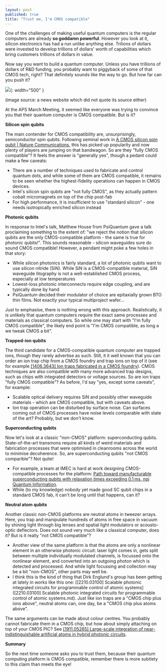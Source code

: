 ```yaml
---
layout: post
published: true
title: "Trust me, I'm CMOS compatible"
---
```


One of the challenges of making useful quantum computers is the regular computers are already **so goddamn powerful**. However you look at it, silicon electronics has had a run unlike anything else. Trilions of dollars were invested to develop trillions of dollars' worth of capabilities which bring customers trillions of dollars in value.

Now say you want to build a quantum computer. Unless you have trillions of dollars of R&D funding, you probably want to piggyback of some of that CMOS tech, right? That definitely sounds like the way to go. But how far can you push it?

![](https://www.eetasia.com/wp-content/uploads/sites/2/2022/04/Silicon-Wafer-cover.jpg){: width="500" }

(image source: a news website which did not quote its source either)

At the APS March Meeting, it seemed like everyone was trying to convince you that their quantum computer is CMOS compatible. But is it?

**Silicon spin qubits**

The main contender for CMOS compatibility are, unsurprisingly, semiconductor spin qubits. Following seminal work in [A CMOS silicon spin qubit | Nature Communications](https://www.nature.com/articles/ncomms13575), this has picked up popularity and now plenty of players are jumping on that bandwagon. So are they "fully CMOS compatible"? It feels the answer is "generally yes", though a pedant could make a few caveats:
- There are a number of techniques used to fabricate and control quantum dots, and while some of them are CMOS compatible, it remains to be seen whether the highest-fidelity operations can happen in CMOS devices.
- Intel's silicon spin qubits are "not fully CMOS", as they actually pattern cobalt micromagnets on top of the chip post-fab
- For high performance, it is insufficient to use "standard silicon" - one needs isotropically enriched silicon instead

**Photonic qubits**

In response to Intel's talk, Matthew House from PsiQuantum gave a talk proclaiming something to the extent of: "we reject the notion that silicon qubits are the only CMOS-compatible platform - the same is true for photonic qubits!". This sounds reasonable - silicon waveguides sure do sound CMOS compatible! However, a pendant might poke a few holes in that story:
- While silicon photonics is fairly standard, a lot of photonic qubits want to use silicon nitride (SiN). While SiN is a CMOS-compatible material, SiN waveguide litography is not a well-established CMOS process, especially at low temperatures
- Lowest-loss photonic interconnects require edge coupling, and are typically done by hand
- PsiQuantum decided their modulator of choice are epitaxially grown BTO thin films. Not exactly your typical multiproject wafer...

Just to emphasise, there is nothing wrong with this approach. Realistically, it is unlikely that quantum computers require the exact same processes and materials as classical computers. So while one may start with "I'm fully CMOS compatible", the likely end point is "I'm CMOS compatible, as long a we tweak CMOS a bit".

**Trapped-ion qubits**

The third candidate for a CMOS-compatible quantum computer are trapped ions, though they rarely advertise as such. Still, it it well known that you can order an ion trap chip from a CMOS foundry and trap ions on top of it (see for example [[1406.3643] Ion traps fabricated in a CMOS foundry](https://arxiv.org/abs/1406.3643)). CMOS techniques are also compatible with many more advanced trap designs, such as chips with integrated detectors or voltage sources. So are ion traps "fully CMOS compatible"? As before, I'd say "yes, except some caveats", for example:
- Scalable optical delivery requires SiN and possibly other waveguide materials - which are CMOS compatible, but with caveats above. 
- Ion trap operation can be disturbed by surface noise. Can surfaces coming out of CMOS processes have noise levels comparable with state of the art? Probably, but we don't know.

**Superconducting qubits**

Now let's look at a classic "non-CMOS" platform: superconducting qubits. State-of-the-art transmons require all kinds of weird materials and fabrication processes that were optimised in cleanrooms across the world to minimise decoherence. So, are superconducting qubits "not CMOS comparible"? Not quite! 
- For example, a team at IMEC is hard at work designing CMOS-compatible processes for the platform: [Path toward manufacturable superconducting qubits with relaxation times exceeding 0.1 ms, npj Quantum Information](https://www.nature.com/articles/s41534-022-00600-9). 
- While (to my knowledge) nobody yet made good SC qubit chips in a standard CMOS fab, it can't be long until that happens, can it?

**Neutral atom qubits**

Another classic non-CMOS platforms are neutral atoms in tweezer arrays. Here, you trap and manipulate hundreds of atoms in free space in vacuum by shining light through big lenses and spatial light modulators or acousto-optic deflectors. Does not sound very much like a classical computer, does it? But is it really "not CMOS compatible"?
- Another view of the same platform is that the atoms are only a nonlinear element in an otherwise photonic circuit: laser light comes in, gets split between multiple individually modulated channels, is focussed onto the nonlinear element, and converted into an outgoing photon which is detected and processed. And while light focussing and collection may be a bit "non-CMOS", other parts may well be.
- I think this is the kind of thing that Dirk Englund's group has been getting at lately in works like this one: [[2210.03100] Scalable photonic integrated circuits for programmable control of atomic systems]([2210.03100] Scalable photonic integrated circuits for programmable control of atomic systems.md). Just like ion traps are a "CMOS chip plus ions above", neutral atoms can, one day, be a "CMOS chip plus atoms above".

The same arguments can be made about colour centres. You probably cannot fabricate them in a CMOS chip, but how about simply attaching on top of your CMOS PIC? See [[1911.05265] Large-scale integration of near-indistinguishable artificial atoms in hybrid photonic circuits](https://arxiv.org/abs/1911.05265).

**Summary**

So the next time someone asks you to trust them, because their quantum computing platform is CMOS compatible, remember there is more subtlety to this claim than meets the eye!
